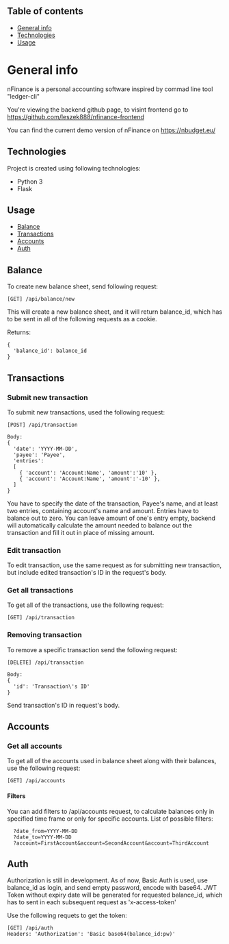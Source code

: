 ## Table of contents
* [General info](#general-info)
* [Technologies](#technologies)
* [Usage](#usage)

# General info
nFinance is a personal accounting software inspired by commad line tool "ledger-cli"

You're viewing the backend github page, to visint frontend go to https://github.com/leszek888/nfinance-frontend

You can find the current demo version of nFinance on https://nbudget.eu/

## Technologies
Project is created using following technologies:
* Python 3
* Flask

## Usage
* [Balance](#balance)
* [Transactions](#transactions)
* [Accounts](#accounts)
* [Auth](#auth)

## Balance
To create new balance sheet, send following request:

```
[GET] /api/balance/new
```
This will create a new balance sheet, and it will return balance_id, which has to be sent in all of the following requests as a cookie.

Returns:
```
{
  'balance_id': balance_id
}
```

## Transactions

### Submit new transaction

To submit new transactions, used the following request:

```
[POST] /api/transaction

Body:
{
  'date': 'YYYY-MM-DD',
  'payee': 'Payee',
  'entries':
  [
    { 'account': 'Account:Name', 'amount':'10' },
    { 'account': 'Account:Name', 'amount':'-10' },
  ]
}
```

You have to specify the date of the transaction, Payee's name, and at least two entries, containing account's name and amount. Entries have to balance out to zero. You can leave amount of one's entry empty, backend will automatically calculate the amount needed to balance out the transaction and fill it out in place of missing amount.

### Edit transaction

To edit transaction, use the same request as for submitting new transaction, but include edited transaction's ID in the request's body.

### Get all transactions

To get all of the transactions, use the following request:
```
[GET] /api/transaction
```

### Removing transaction

To remove a specific transaction send the following request:

```
[DELETE] /api/transaction

Body:
{
  'id': 'Transaction\'s ID'
}
```
Send transaction's ID in request's body.

## Accounts

### Get all accounts 

To get all of the accounts used in balance sheet along with their balances, use the following request:

```
[GET] /api/accounts
```

#### Filters

You can add filters to /api/accounts request, to calculate balances only in specified time frame or only for specific accounts.
List of possible filters:

```
  ?date_from=YYYY-MM-DD
  ?date_to=YYYY-MM-DD
  ?account=FirstAccount&account=SecondAccount&account=ThirdAccount
```

## Auth

Authorization is still in development. As of now, Basic Auth is used, use balance_id as login, and send empty password, encode with base64.
JWT Token without expiry date will be generated for requested balance_id, which has to sent in each subsequent request as 'x-access-token'

Use the following requets to get the token:

```
[GET] /api/auth
Headers: 'Authorization': 'Basic base64(balance_id:pw)'
```
